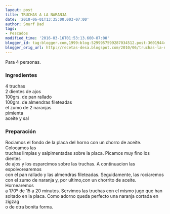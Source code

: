 ```yaml
---
layout: post
title: TRUCHAS A LA NARANJA
date: '2010-06-01T13:35:00.003-07:00'
author: Smurf Dad
tags:
- Pescados
modified_time: '2016-03-16T01:53:13.600-07:00'
blogger_id: tag:blogger.com,1999:blog-5299957599287034512.post-3601944495844123576
blogger_orig_url: http://recetas-desa.blogspot.com/2010/06/truchas-la-naranja.html
---
```


Para 4 personas.<br /><h3>Ingredientes</h3>4 truchas<br />2 dientes de ajos<br />100grs. de pan rallado<br />100grs. de almendras fileteadas<br />el zumo de 2 naranjas<br />pimienta<br />aceite y sal<br /><h3>Preparación</h3>Rociamos el fondo de la placa del horno con un chorro de aceite. Colocamos las<br />truchas limpias y salpimentadas sobre la placa. Picamos muy fino los dientes<br />de ajos y los esparcimos sobre las truchas. A continuacion las espolvorearemos<br />con el pan rallado y las almendras fileteadas. Seguidamente, las rociaremos<br />con el zumo de naranja y, por ultimo,con un chorrito de aceite. Hornearemos<br />a 170º de 15 a 20 minutos. Servimos las truchas con el mismo jugo que han<br />soltado en la placa. Como adorno queda perfecto una naranja cortada en zigzag<br />o de otra bonita forma.